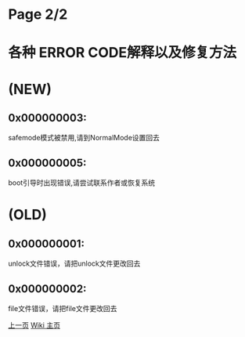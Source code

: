 # Page 2/2  
# 各种 ERROR CODE解释以及修复方法  
# (NEW)  
## 0x000000003:  
safemode模式被禁用,请到NormalMode设置回去  
## 0x000000005:  
boot引导时出现错误,请尝试联系作者或恢复系统  
  
# (OLD)
## 0x000000001:  
unlock文件错误，请把unlock文件更改回去  
## 0x000000002:  
file文件错误，请把file文件更改回去  

[上一页](/wiki/mode) [Wiki 主页](/wiki/index)

